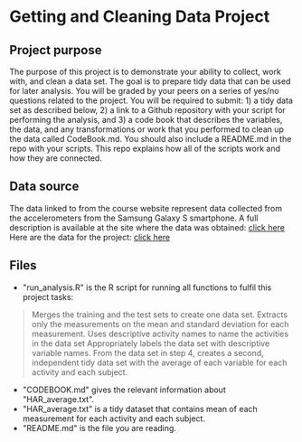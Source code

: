 # Getting and Cleaning Data Project

## Project purpose

The purpose of this project is to demonstrate your ability to collect, work with, and clean a data set. The goal is to prepare tidy data that can be used for later analysis. You will be graded by your peers on a series of yes/no questions related to the project. You will be required to submit: 1) a tidy data set as described below, 2) a link to a Github repository with your script for performing the analysis, and 3) a code book that describes the variables, the data, and any transformations or work that you performed to clean up the data called CodeBook.md. You should also include a README.md in the repo with your scripts. This repo explains how all of the scripts work and how they are connected.

## Data source

The data linked to from the course website represent data collected from the accelerometers from the Samsung Galaxy S smartphone. A full description is available at the site where the data was obtained:
[click here](http://archive.ics.uci.edu/ml/datasets/Human+Activity+Recognition+Using+Smartphones)
Here are the data for the project:
[click here](https://d396qusza40orc.cloudfront.net/getdata%2Fprojectfiles%2FUCI%20HAR%20Dataset.zip)

## Files

* "run_analysis.R" is the R script for running all functions to fulfil this project tasks:
> Merges the training and the test sets to create one data set.
> Extracts only the measurements on the mean and standard deviation for each measurement.
> Uses descriptive activity names to name the activities in the data set
> Appropriately labels the data set with descriptive variable names.
> From the data set in step 4, creates a second, independent tidy data set with the average of each variable for each activity and each subject.

* "CODEBOOK.md" gives the relevant information about "HAR_average.txt".
* "HAR_average.txt" is a tidy dataset that contains mean of each measurement for each activity and each subject.
* "README.md" is the file you are reading.
